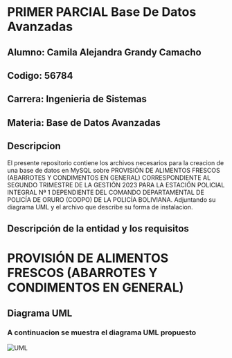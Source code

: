 # PRIMER PARCIAL Base De Datos Avanzadas
## Alumno: Camila Alejandra Grandy Camacho
## Codigo: 56784
## Carrera: Ingenieria de Sistemas
## Materia: Base de Datos Avanzadas

## Descripcion
El presente repositorio contiene los archivos necesarios para la creacion de una base de datos en MySQL sobre PROVISIÓN DE ALIMENTOS FRESCOS (ABARROTES Y CONDIMENTOS EN GENERAL) CORRESPONDIENTE AL SEGUNDO TRIMESTRE DE LA GESTIÓN 2023 PARA LA ESTACIÓN POLICIAL INTEGRAL Nª 1 DEPENDIENTE DEL COMANDO DEPARTAMENTAL DE POLICÍA DE ORURO (CODPO) DE LA POLICÍA BOLIVIANA. Adjuntando su diagrama UML y el archivo 
que describe su forma de instalacion.
## Descripción de la entidad y los requisitos
# PROVISIÓN DE ALIMENTOS FRESCOS (ABARROTES Y CONDIMENTOS EN GENERAL) 

## Diagrama UML
### A continuacion se muestra el diagrama UML propuesto
![UML](diagramaAquisiciones.png)

